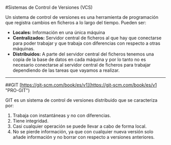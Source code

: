 
#Sistemas de Control de Versiones (VCS)

Un sistema de control de versiones es una herramienta de programación que registra cambios en ficheros a lo largo del tiempo. Pueden ser:

-	**Locales:** Información en una única máquina
-	**Centralizados:** Servidor central de ficheros al que hay que conectarse para poder trabajar y que trabaja con diferencias con respecto a otras máquinas.
-	**Distribuidos:** A parte del servidor central del ficheros tenemos una copia de la base de datos en cada máquina y por lo tanto no es necesario conectarse al servidor central de ficheros para trabajar dependiendo de las tareas que vayamos a realizar.


----------

##GIT [https://git-scm.com/book/es/v1](https://git-scm.com/book/es/v1 "PRO-GIT")

GIT es un sistema de control de versiones distribuido que se caracteriza por:

1.  Trabaja con instantáneas y no con diferencias.
2.  Tiene integridad.
3.  Casi cualquier operación se puede llevar a cabo de forma local.
4.  No se pierde información, ya que con cualquier nueva versión solo añade información y no borrar con respecto a versiones anteriores.


